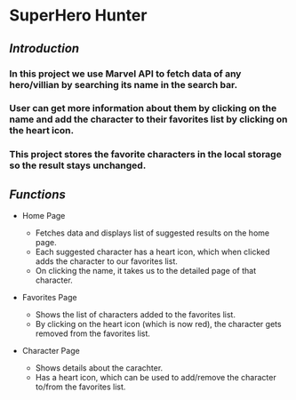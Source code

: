 # SuperHero Hunter

##  *Introduction*
###  In this project we use Marvel API to fetch data of any hero/villian by searching its name in the search bar.
###  User can get more information about them by clicking on the name and add the character to their favorites list by clicking on the heart icon.
###  This project stores the favorite characters in the local storage so the result stays unchanged.

## *Functions*
  * Home Page
    - Fetches data and displays list of suggested results on the home page.
    - Each suggested character has a heart icon, which when clicked adds the character to our favorites list.
    - On clicking the name, it takes us to the detailed page of that character.

  * Favorites Page
    - Shows the list of characters added to the favorites list.
    - By clicking on the heart icon (which is now red), the character gets removed from the favorites list.

  * Character Page
    - Shows details about the carachter.
    - Has a heart icon, which can be used to add/remove the character to/from the favorites list.